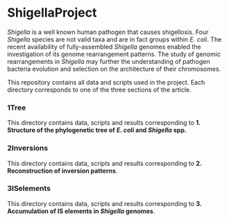 # ShigellaProject
*Shigella* is a well known human pathogen that causes shigellosis. Four *Shigella* species are not valid taxa and are in fact groups within *E. coli*. The recent availability of fully-assembled *Shigella* genomes enabled the investigation of its genome rearrangement patterns. The study of genomic rearrangements in *Shigella* may further the understanding of pathogen bacteria evolution and selection on the architecture of their chromosomes.

This repository contains all data and scripts used in the project. Each directory corresponds to one of the three sections of the article.

### 1Tree
This directory contains data, scripts and results corresponding to **1. Structure of the phylogenetic tree of _E. coli_ and _Shigella_ spp.**

### 2Inversions
This directory contains data, scripts and results corresponding to **2. Reconstruction of inversion patterns**.

### 3ISelements
This directory contains data, scripts and results corresponding to **3. Accumulation of IS elements in _Shigella_ genomes**.
